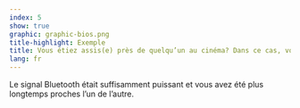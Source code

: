 ```yaml
---
index: 5
show: true
graphic: graphic-bios.png
title-highlight: Exemple
title: Vous étiez assis(e) près de quelqu’un au cinéma? Dans ce cas, vous pourriez bien recevoir une notification par la suite
lang: fr
---
```


Le signal Bluetooth était suffisamment puissant et vous avez été plus longtemps proches l’un de l’autre.
